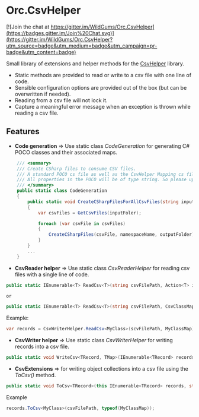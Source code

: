 Orc.CsvHelper
=================

[![Join the chat at https://gitter.im/WildGums/Orc.CsvHelper](https://badges.gitter.im/Join%20Chat.svg)](https://gitter.im/WildGums/Orc.CsvHelper?utm_source=badge&utm_medium=badge&utm_campaign=pr-badge&utm_content=badge)

Small library of extensions and helper methods for the [CsvHelper](http://joshclose.github.io/CsvHelper) library.

- Static methods are provided to read or write to a csv file with one line of code.
- Sensible configuration options are provided out of the box (but can be overwritten if needed).
- Reading from a csv file will not lock it.
- Capture a meaningful error message when an exception is thrown while reading a csv file. 

Features
----------

- **Code generation** => Use static class *CodeGeneration* for generating C# POCO classes and their associated maps.

```C#
	/// <summary>
    /// Create CSharp files to consume CSV files.
    /// A standard POCO cs file as well as the CsvHelper Mapping cs file will be created.
    /// All properties in the POCO will be of type string. So please update accordingly.
    /// </summary>
    public static class CodeGeneration
    {
        public static void CreateCSharpFilesForAllCsvFiles(string inputFoler, string namespaceName, string outputFolder)
        {
            var csvFiles = GetCsvFiles(inputFoler);

            foreach (var csvFile in csvFiles)
            {
                CreateCSharpFiles(csvFile, namespaceName, outputFolder);
            }
        }
		...
	}
```

- **CsvReader helper** => Use static class *CsvReaderHelper* for reading csv files with a single line of code.

```C#
public static IEnumerable<T> ReadCsv<T>(string csvFilePath, Action<T> initializer = null, Type mapType = null, CsvConfiguration csvConfiguration = null, bool throwOnError = false)

or

public static IEnumerable<T> ReadCsv<T>(string csvFilePath, CsvClassMap map, Action<T> initializer = null, CsvConfiguration csvConfiguration = null, bool throwOnError = false)
```

Example:
```C#
var records = CsvWriterHelper.ReadCsv<MyClass>(scvFilePath, MyClassMap);
```

- **CsvWriter helper** => Use static class *CsvWriterHelper* for writing records into a csv file.

```C#
public static void WriteCsv<TRecord, TMap>(IEnumerable<TRecord> records, string csvFilePath, CsvConfiguration csvConfiguration = null, bool throwOnError = false)
```

- **CsvExtensions** => for writing object collections into a csv file using the *ToCsv()* method.

```C#
public static void ToCsv<TRecord>(this IEnumerable<TRecord> records, string csvFilePath, Type csvMap = null, CsvConfiguration csvConfiguration = null, bool throwOnError = false)
```

Example

```C#
records.ToCsv<MyClass>(csvFilePath, typeof(MyClassMap));

```
